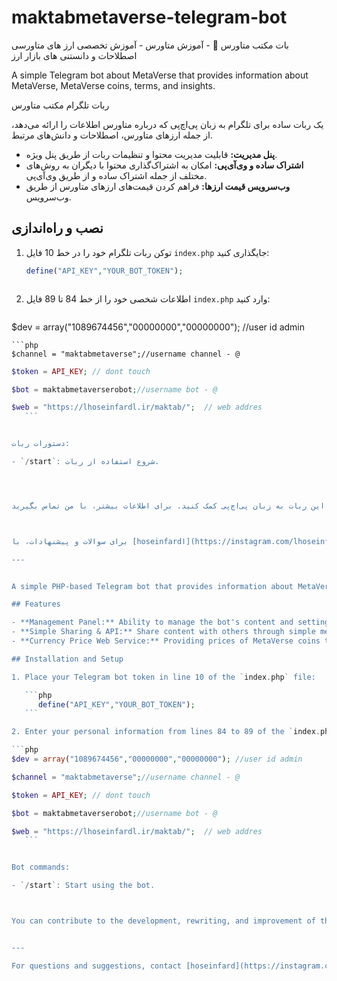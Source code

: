 # maktabmetaverse-telegram-bot
بات مکتب متاورس 👤 - آموزش متاورس  - آموزش تخصصی ارز های متاورسی اصطلاحات و دانستنی های بازار ارز

A simple Telegram bot about MetaVerse that provides information about MetaVerse, MetaVerse coins, terms, and insights.





ربات تلگرام مکتب متاورس



یک ربات ساده برای تلگرام به زبان پی‌اچ‌پی که درباره متاورس اطلاعات را ارائه می‌دهد، از جمله ارزهای متاورس، اصطلاحات و دانش‌های مرتبط.


- **پنل مدیریت:** قابلیت مدیریت محتوا و تنظیمات ربات از طریق پنل ویژه.
- **اشتراک ساده و وی‌آی‌پی:** امکان به اشتراک‌گذاری محتوا با دیگران به روش‌های مختلف از جمله اشتراک ساده و از طریق وی‌آی‌پی.
- **وب‌سرویس قیمت ارزها:** فراهم کردن قیمت‌های ارزهای متاورس از طریق وب‌سرویس.

## نصب و راه‌اندازی

1. توکن ربات تلگرام خود را در خط 10 فایل `index.php` جایگذاری کنید:

    ```php
   define("API_KEY","YOUR_BOT_TOKEN");
   


2. اطلاعات شخصی خود را از خط 84 تا 89 فایل `index.php` وارد کنید:

    ```php
$dev = array("1089674456","00000000","00000000"); //user id admin
```
```php
$channel = "maktabmetaverse";//username channel - @
```
 ```php
$token = API_KEY; // dont touch 
```
 ```php
$bot = maktabmetaverserobot;//username bot - @
```
 ```php
$web = "https://lhoseinfardl.ir/maktab/";  // web addres
    ```


دستورات ربات:

- `/start`: شروع استفاده از ربات.




شما می‌توانید با توسعه، بازنویسی و بهبود این ربات به زبان پی‌اچ‌پی کمک کنید. برای اطلاعات بیشتر، با من تماس بگیرید.



برای سوالات و پیشنهادات، با [hoseinfardا](https://instagram.com/lhoseinfardl) تماس بگیرید.

---


A simple PHP-based Telegram bot that provides information about MetaVerse, including MetaVerse coins, terms, and related knowledge.

## Features

- **Management Panel:** Ability to manage the bot's content and settings through a dedicated panel.
- **Simple Sharing & API:** Share content with others through simple methods or via API.
- **Currency Price Web Service:** Providing prices of MetaVerse coins through a web service.

## Installation and Setup

1. Place your Telegram bot token in line 10 of the `index.php` file:

    ```php
       define("API_KEY","YOUR_BOT_TOKEN");
    ```

2. Enter your personal information from lines 84 to 89 of the `index.php` file:

```php
$dev = array("1089674456","00000000","00000000"); //user id admin
```
```php
$channel = "maktabmetaverse";//username channel - @
```
 ```php
$token = API_KEY; // dont touch 
```
 ```php
$bot = maktabmetaverserobot;//username bot - @
```
 ```php
$web = "https://lhoseinfardl.ir/maktab/";  // web addres
    ```


Bot commands:

- `/start`: Start using the bot.



You can contribute to the development, rewriting, and improvement of this PHP-based bot. For more information, contact me.


---

For questions and suggestions, contact [hoseinfard](https://instagram.com/lhoseinfardl).

